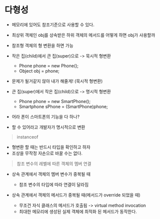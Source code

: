 # 다형성

- 메모리에 있어도 참조기준으로 사용할 수 있다.

- 최상위 객체인 obj를 상속받은 하위 객체의 메서드를 어떻게 하면 obj가 사용할까
- 참조형 객체의 형 변환을 하면 가능

- 작은 집(child)에서 큰 집(super)으로 -> 묵시적 형변환
  - Phone phone = new Phone();
  - Object obj = phone;
- 문제가 될거같지 않아 내가 해줄게! (묵시적 형변환)

- 큰 집(super)에서 작은 집(child)으로 -> 명시적 형변환
  - Phone phone = new SmartPhone();
  - Smartphone sPhone = (SmartPhone)phone;
- 어라 폰이 스마트폰의 기능을 다 하나?
- 할 수 있어라고 개발자가 명시적으로 변환

> instanceof

- 형변환 할 때는 반드시 타입을 확인하고 하자
- 조상을 무작정 자손으로 바꿀 수는 없다.

> 참조 변수의 레벨에 따른 객체의 멤버 연결

- 상속 관계에서 객체의 멤버 변수가 중복될 때

  - 참조 변수의 타입에 따라 연결이 달라짐

- 상속 관계에서 객체의 메서드가 중복될 때(메서드가 override 되었을 때)
  - 무조건 자식 클래스의 메서드가 호출됨 -> virtual method invocation
  - 최대한 메모리에 생성된 실제 객체에 최적화 된 메서드가 동작한다.
